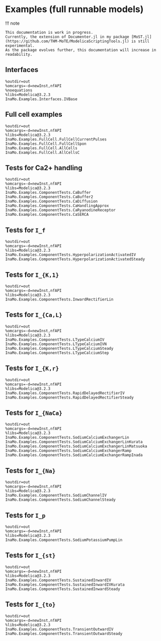 # Examples (full runnable models)

!!! note

    This documentation is work in progress.
    Currently, the extension of Documenter.jl in my package [MoST.jl](https://github.com/THM-MoTE/ModelicaScriptingTools.jl) is still experimental.
    As the package evolves further, this documentation will increase in readability.

## Interfaces

```@modelica
%outdir=out
%omcargs=-d=newInst,nfAPI
%noequations
%libs=Modelica@3.2.3
InaMo.Examples.Interfaces.IVBase
```

## Full cell examples

```@modelica
%outdir=out
%omcargs=-d=newInst,nfAPI
%libs=Modelica@3.2.3
InaMo.Examples.FullCell.FullCellCurrentPulses
InaMo.Examples.FullCell.FullCellSpon
InaMo.Examples.FullCell.AllCells
InaMo.Examples.FullCell.AllCellsC
```

## Tests for Ca2+ handling

```@modelica
%outdir=out
%omcargs=-d=newInst,nfAPI
%libs=Modelica@3.2.3
InaMo.Examples.ComponentTests.CaBuffer
InaMo.Examples.ComponentTests.CaBuffer2
InaMo.Examples.ComponentTests.CaDiffusion
InaMo.Examples.ComponentTests.CaHandlingApprox
InaMo.Examples.ComponentTests.CaRyanodineReceptor
InaMo.Examples.ComponentTests.CaSERCA
```

## Tests for ``I_f``

```@modelica
%outdir=out
%omcargs=-d=newInst,nfAPI
%libs=Modelica@3.2.3
InaMo.Examples.ComponentTests.HyperpolarizationActivatedIV
InaMo.Examples.ComponentTests.HyperpolarizationActivatedSteady
```

## Tests for ``I_{K,1}``

```@modelica
%outdir=out
%omcargs=-d=newInst,nfAPI
%libs=Modelica@3.2.3
InaMo.Examples.ComponentTests.InwardRectifierLin
```

## Tests for ``I_{Ca,L}``

```@modelica
%outdir=out
%omcargs=-d=newInst,nfAPI
%libs=Modelica@3.2.3
InaMo.Examples.ComponentTests.LTypeCalciumIV
InaMo.Examples.ComponentTests.LTypeCalciumIVN
InaMo.Examples.ComponentTests.LTypeCalciumSteady
InaMo.Examples.ComponentTests.LTypeCalciumStep
```

## Tests for ``I_{K,r}``

```@modelica
%outdir=out
%omcargs=-d=newInst,nfAPI
%libs=Modelica@3.2.3
InaMo.Examples.ComponentTests.RapidDelayedRectifierIV
InaMo.Examples.ComponentTests.RapidDelayedRectifierSteady
```

## Tests for ``I_{NaCa}``

```@modelica
%outdir=out
%omcargs=-d=newInst,nfAPI
%libs=Modelica@3.2.3
InaMo.Examples.ComponentTests.SodiumCalciumExchangerLin
InaMo.Examples.ComponentTests.SodiumCalciumExchangerLinKurata
InaMo.Examples.ComponentTests.SodiumCalciumExchangerLinMatsuoka
InaMo.Examples.ComponentTests.SodiumCalciumExchangerRamp
InaMo.Examples.ComponentTests.SodiumCalciumExchangerRampInada
```

## Tests for ``I_{Na}``

```@modelica
%outdir=out
%omcargs=-d=newInst,nfAPI
%libs=Modelica@3.2.3
InaMo.Examples.ComponentTests.SodiumChannelIV
InaMo.Examples.ComponentTests.SodiumChannelSteady
```

## Tests for ``I_p``

```@modelica
%outdir=out
%omcargs=-d=newInst,nfAPI
%libs=Modelica@3.2.3
InaMo.Examples.ComponentTests.SodiumPotassiumPumpLin
```


## Tests for ``I_{st}``

```@modelica
%outdir=out
%omcargs=-d=newInst,nfAPI
%libs=Modelica@3.2.3
InaMo.Examples.ComponentTests.SustainedInwardIV
InaMo.Examples.ComponentTests.SustainedInwardIVKurata
InaMo.Examples.ComponentTests.SustainedInwardSteady
```

## Tests for ``I_{to}``

```@modelica
%outdir=out
%omcargs=-d=newInst,nfAPI
%libs=Modelica@3.2.3
InaMo.Examples.ComponentTests.TransientOutwardIV
InaMo.Examples.ComponentTests.TransientOutwardSteady
```
